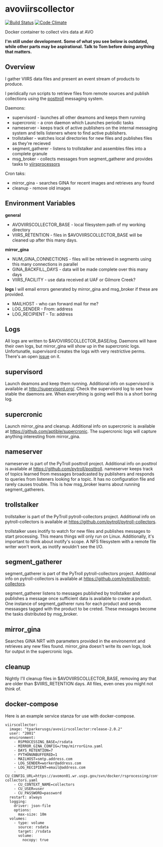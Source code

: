 avoviirscollector
=================
[![Build Status](https://travis-ci.org/tparker-usgs/avoviirscollector.svg?branch=master)](https://travis-ci.org/tparker-usgs/avoviirscollector)
[![Code Climate](https://codeclimate.com/github/tparker-usgs/avoviirscollector/badges/gpa.svg)](https://codeclimate.com/github/tparker-usgs/avoviirscollector)

Docker container to collect viirs data at AVO

**I'm still under development. Some of what you see below is outdated, while other parts may be aspirational. Talk to Tom 
before doing anything that matters.**


Overview
--------
I gather VIIRS data files and present an event stream of products to produce. 

I peridically run scripts to retrieve files from remote sources and publish collections using the 
[posttroll](https://github.com/pytroll/posttroll) messaging system.

Daemons:
  * supervisord - launches all other deamons and keeps them running
  * supercronic - a cron daemon which Launches periodic tasks
  * nameserver - keeps track of active publishers on the internal messaging system and tells listeners where to find 
                 active publishers.
  * trollstalker - watches local directories for new files and publishes files as they're recieved
  * segment_gatherer - listens to trollstalker and assembles files into a complete granule
  * msg_broker - collects messages from segment_gatherer and provides tasks to 
                 [viirsprocessors](https://github.com/tparker-usgs/avoviirsprocessor)
  
Cron taks:
  * mirror_gina - searches GINA for recent images and retrieves any found
  * cleanup - remove old images


Environment Variables
---------------------
**general**
  * AVOVIIRSCOLLECTOR_BASE - local filesystem path of my working directory
  * VIIRS_RETENTION - files in $AVOVIIRSCOLLECTOR_BASE will be cleaned up after this many days.


**mirror_gina**
  * NUM_GINA_CONNECTIONS - files will be retrieved in segments using this many connections in parallel
  * GINA_BACKFILL_DAYS - data will be made complete over this many days
  * VIIRS_FACILITY - use data received at UAF or Gilmore Creek?


**logs** I will email errors generated by mirror_gina and msg_broker if these are provided.
  * MAILHOST - who can forward mail for me?
  * LOG_SENDER - From: address
  * LOG_RECIPIENT - To: address


Logs
----
All logs are written to $AVOVIIRSCOLLECTOR_BASE/log. Daemons will have their own logs, but mirror_gina will show up in 
the supercronic logs. Unfortunatle, supervisord creates the logs with very restrictive perms. There's an open
[issue](https://github.com/Supervisor/supervisor/issues/123) on it.


supervisord
-----------
Launch deamons and keep them running. Additional info on supervisord is available at <http://supervisord.org/>. Check 
the supervisord log to see how stable the daemons are. When everything is going well this is a short boring log.


supercronic
-----------
Launch mirror_gina and cleanup. Additional info on supercronic is available at <https://github.com/aptible/supercronic>.
The supercronic logs will capture anything interesting from mirror_gina.


nameserver
----------
nameserver is part of the PyTroll posttroll project. Additional info on posttrol is available at
<https://github.com/pytroll/posttroll>. nameserver keeps track of topics learned from messages broadcasted 
by publishers and responds to queries from listeners looking for a topic. It has no configuration file and rarely causes
trouble. This is how msg_broker learns about running segment_gatherers.


trollstalker
------------
trollstalker is part of the PyTroll pytroll-collectors project. Additional info on pytroll-collectors is available at
<https://github.com/pytroll/pytroll-collectors>. 

trollstalker uses inotify to watch for new files and publishes messages 
to start processing. This means things will only run on Linux. Additionally, it's important to think about inotify's 
scope. A NFS filesystem with a remote file writer won't work, as inotify wouldn't see the I/O.


segment_gatherer
----------------
segment_gatherer is part of the PyTroll pytroll-collectors project. Additional info on pytroll-collectors is available
at <https://github.com/pytroll/pytroll-collectors>. 

segment_gatherer listens to messages published by trollstalker and publishes a message once sufficient data is available 
to create a product. One instance of segment_gatherer runs for each product and sends messasges tagged with the product
to be creted. These messages become the tasks distributed by msg_broker.


mirror_gina
-----------
Searches GINA NRT with parameters provided in the environemnt and retrieves any new files found. mirror_gina doesn't
write its own logs, look for output in the supercronic logs.


cleanup
-------
Nightly I'll cleanup files in $AVOVIIRSCOLLECTOR_BASE, removing any that are older than $VIIRS_RETENTION days. All
files, even ones you might not think of.


docker-compose
--------------
Here is an example service stanza for use with docker-compose.

    viirscollector:
      image: "tparkerusgs/avoviirscollector:release-2.0.2"
      user: "2001"
      environment:
        - RSPROCESSING_BASE=/rsdata
        - MIRROR_GINA_CONFIG=/tmp/mirrorGina.yaml
        - DAYS_RETENTION=7 
        - PYTHONUNBUFFERED=1
        - MAILHOST=smtp.address.com
        - LOG_SENDER=worker@address.com
        - LOG_RECIPIENT=email@address.com
        - CU_CONFIG_URL=https://avomon01.wr.usgs.gov/svn/docker/rsprocessing/configupdater-collectors.yaml
        - CU_CONTEXT_NAME=collectors
        - CU_USER=user
        - CU_PASSWORD=password
      restart: always
      logging:
        driver: json-file
        options:
          max-size: 10m
      volumes:
        - type: volume
          source: rsdata
          target: /rsdata
          volume:
            nocopy: true
